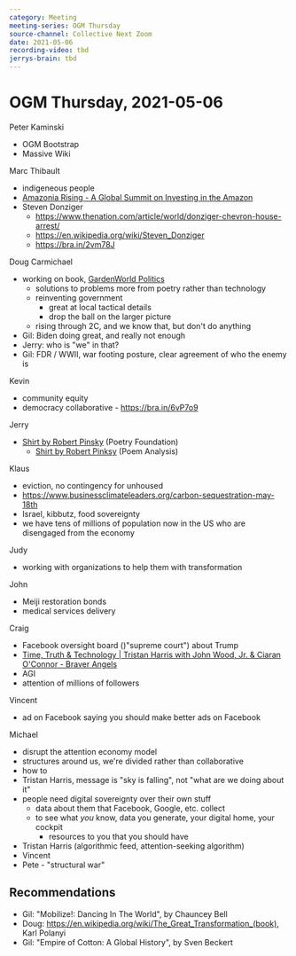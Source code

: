```yaml
---
category: Meeting
meeting-series: OGM Thursday
source-channel: Collective Next Zoom
date: 2021-05-06
recording-video: tbd
jerrys-brain: tbd
---
```

# OGM Thursday, 2021-05-06

Peter Kaminski
- OGM Bootstrap
- Massive Wiki

Marc Thibault
- indigeneous people
- [Amazonia Rising - A Global Summit on Investing in the Amazon](https://amazoninvestor.org/summit/)
- Steven Donziger
    - https://www.thenation.com/article/world/donziger-chevron-house-arrest/
    - https://en.wikipedia.org/wiki/Steven_Donziger
    - https://bra.in/2vm78J

Doug Carmichael
- working on book, [GardenWorld Politics](https://carmichaelconversation.com/)
    - solutions to problems more from poetry rather than technology
    - reinventing government
        - great at local tactical details
        - drop the ball on the larger picture
    - rising through 2C, and we know that, but don't do anything
- Gil: Biden doing great, and really not enough
- Jerry: who is "we" in that?
- Gil: FDR / WWII, war footing posture, clear agreement of who the enemy is

Kevin
- community equity
- democracy collaborative - https://bra.in/6vP7o9

Jerry
- [Shirt by Robert Pinsky](https://www.poetryfoundation.org/poems/47696/shirt) (Poetry Foundation)
    - [Shirt by Robert Pinksy](https://poemanalysis.com/robert-pinksy/shirt/) (Poem Analysis)

Klaus
- eviction, no contingency for unhoused
- https://www.businessclimateleaders.org/carbon-sequestration-may-18th
- Israel, kibbutz, food sovereignty
- we have tens of millions of population now in the US who are disengaged from the economy

Judy
- working with organizations to help them with transformation

John
- Meiji restoration bonds
- medical services delivery

Craig
- Facebook oversight board ()"supreme court") about Trump
- [Time, Truth & Technology \| Tristan Harris with John Wood, Jr\. & Ciaran O'Connor \- Braver Angels](https://braverangels.org/time-truth-technology-tristan-harris-with-john-wood-jr-ciaran-oconnor/)
- AGI
- attention of millions of followers

Vincent
- ad on Facebook saying you should make better ads on Facebook

Michael
- disrupt the attention economy model
- structures around us, we're divided rather than collaborative
- how to 
- Tristan Harris, message is "sky is falling", not "what are we doing about it"
- people need digital sovereignty over their own stuff
    - data about them that Facebook, Google, etc. collect
    - to see what _you_ know, data you generate, your digital home, your cockpit
        - resources to you that you should have 
- Tristan Harris (algorithmic feed, attention-seeking algorithm)
- Vincent
- Pete - "structural war"

## Recommendations

- Gil: "Mobilize!: Dancing In The World", by Chauncey Bell
- Doug: https://en.wikipedia.org/wiki/The_Great_Transformation_(book), Karl Polanyi
- Gil: "Empire of Cotton: A Global History", by Sven Beckert

